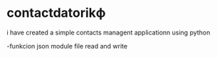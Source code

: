 # contactdatorikф
i have created a simple contacts managent applicationn using python

-funkcion 
json module 
file read and write

